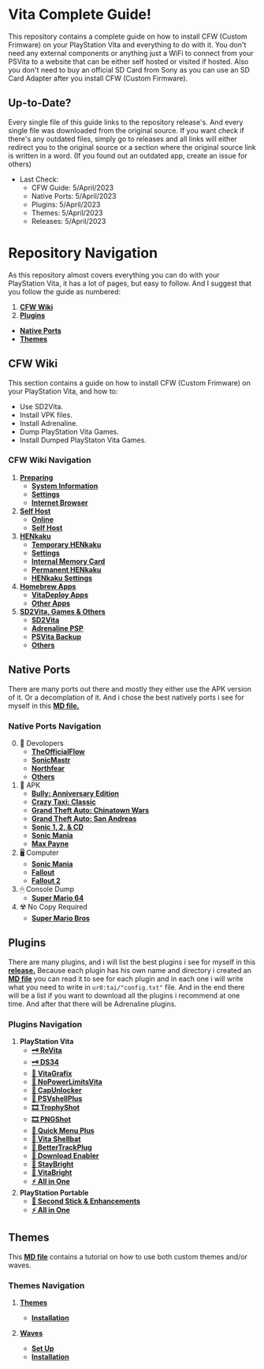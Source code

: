 # Vita Complete Guide!

This repository contains a complete guide on how to install CFW (Custom Frimware) on your PlayStation Vita and everything to do with it. You don't need any external components or anything just a WiFi to connect from your PSVita to a website that can be either self hosted or visited if hosted. Also you don't need to buy an official SD Card from Sony as you can use an SD Card Adapter after you install CFW (Custom Firmware).

## Up-to-Date?

Every single file of this guide links to the repository release's. And every single file was downloaded from the original source. If you want check if there's any outdated files, simply go to releases and all links will either redirect you to the original source or a section where the original source link is written in a word. (If you found out an outdated app, create an issue for others)

- Last Check:
    - CFW Guide: 5/April/2023
    - Native Ports: 5/April/2023
    - Plugins: 5/April/2023
    - Themes: 5/April/2023
    - Releases: 5/April/2023

# Repository Navigation

As this repository almost covers everything you can do with your PlayStation Vita, it has a lot of pages, but easy to follow. And I suggest that you follow the guide as numbered:

1. **[CFW Wiki](https://github.com/ZHassanQ/Vita-Guide#cfw-wiki)**
2. **[Plugins](https://github.com/ZHassanQ/Vita-Guide#plugins)**
- **[Native Ports](https://github.com/ZHassanQ/Vita-Guide#native-ports)**
- **[Themes](https://github.com/ZHassanQ/Vita-Guide#themes)**

## CFW Wiki

This section contains a guide on how to install CFW (Custom Frimware) on your PlayStation Vita, and how to:

- Use SD2Vita.
- Install VPK files.
- Install Adrenaline.
- Dump PlayStation Vita Games.
- Install Dumped PlayStaton Vita Games.

### CFW Wiki Navigation

1. **[Preparing](https://github.com/ZHassanQ/Vita-Guide/wiki/1.-Preparing)**
    - **[System Information](https://github.com/ZHassanQ/Vita-Guide/wiki/1.-Preparing#system-information)**
    - **[Settings](https://github.com/ZHassanQ/Vita-Guide/wiki/1.-Preparing#settings)**
    - **[Internet Browser](https://github.com/ZHassanQ/Vita-Guide/wiki/1.-Preparing#internet-browser)**
2. **[Self Host](https://github.com/ZHassanQ/Vita-Guide/wiki/2.-Self-Host)**
    - **[Online](https://github.com/ZHassanQ/Vita-Guide/wiki/2.-Self-Host#online)**
    - **[Self Host](https://github.com/ZHassanQ/Vita-Guide/wiki/2.-Self-Host#self-host)**
3. **[HENkaku](https://github.com/ZHassanQ/Vita-Guide/wiki/3.-HENkaku)**
    - **[Temporary HENkaku](https://github.com/ZHassanQ/Vita-Guide/wiki/3.-HENkaku#temporary-henkaku)**
    - **[Settings](https://github.com/ZHassanQ/Vita-Guide/wiki/3.-HENkaku#settings)**
    - **[Internal Memory Card](https://github.com/ZHassanQ/Vita-Guide/wiki/3.-HENkaku#internal-memory-card)**
    - **[Permanent HENkaku](https://github.com/ZHassanQ/Vita-Guide/wiki/3.-HENkaku#permanent-henkaku)**
    - **[HENkaku Settings](https://github.com/ZHassanQ/Vita-Guide/wiki/3.-HENkaku#henkaku-settings)**
4. **[Homebrew Apps](https://github.com/ZHassanQ/Vita-Guide/wiki/4.-Homebrew-Apps)**
    - **[VitaDeploy Apps](https://github.com/ZHassanQ/Vita-Guide/wiki/4.-Homebrew-Apps-&-Plugins#vitadeploy-apps)**
    - **[Other Apps](https://github.com/ZHassanQ/Vita-Guide/wiki/4.-Homebrew-Apps-&-Plugins#other-apps)**
5. **[SD2Vita, Games & Others](https://github.com/ZHassanQ/Vita-Guide/wiki/5.-SD2Vita,-PSP,-PSVita-&-Others)**
    - **[SD2Vita](https://github.com/ZHassanQ/Vita-Guide/wiki/5.-SD2Vita,-PSP,-PSVita-&-Others#sd2vita)**
    - **[Adrenaline PSP](https://github.com/ZHassanQ/Vita-Guide/wiki/5.-SD2Vita,-PSP,-PSVita-&-Others#adrenaline-psp)**
    - **[PSVita Backup](https://github.com/ZHassanQ/Vita-Guide/wiki/5.-SD2Vita,-PSP,-PSVita-&-Others#psvita-backup)**
    - **[Others](https://github.com/ZHassanQ/Vita-Guide/wiki/5.-SD2Vita,-PSP,-PSVita-&-Others#others)**
  

## Native Ports

There are many ports out there and mostly they either use the APK version of it. Or a decomplation of it. And i chose the best natively ports i see for myself in this **[MD file.](https://github.com/ZHassanQ/Vita-Guide/blob/main/Native-Ports.md)**


### Native Ports Navigation

0. 🔧 Devolopers
   - **[TheOfficialFlow](https://github.com/ZHassanQ/Vita-Guide/blob/main/Native-Ports.md#-theofficialflow-ports)**
   - **[SonicMastr](https://github.com/ZHassanQ/Vita-Guide/blob/main/Native-Ports.md#-sonicmastr-ports)**
   - **[Northfear](https://github.com/ZHassanQ/Vita-Guide/blob/main/Native-Ports.md#-northfear-ports)**
   - **[Others](https://github.com/ZHassanQ/Vita-Guide/blob/main/Native-Ports.md#-others)**
1. 👾 APK
   - **[Bully: Anniversary Edition](https://github.com/ZHassanQ/Vita-Guide/blob/main/Native-Ports.md#-bully-anniversary-edition)**
   - **[Crazy Taxi: Classic](https://github.com/ZHassanQ/Vita-Guide/blob/main/Native-Ports.md#-crazy-taxi-classic)**
   - **[Grand Theft Auto: Chinatown Wars](https://github.com/ZHassanQ/Vita-Guide/blob/main/Native-Ports.md#-grand-theft-auto-chinatown-wars)**
   - **[Grand Theft Auto: San Andreas](https://github.com/ZHassanQ/Vita-Guide/blob/main/Native-Ports.md#-grand-theft-auto-san-andreas)**
   - **[Sonic 1, 2, & CD](https://github.com/ZHassanQ/Vita-Guide/blob/main/Native-Ports.md#-sonic-1-2--CD)**
   - **[Sonic Mania](https://github.com/ZHassanQ/Vita-Guide/blob/main/Native-Ports.md#%EF%B8%8F--sonic-mania)**
   - **[Max Payne](https://github.com/ZHassanQ/Vita-Guide/blob/main/Native-Ports.md#-max-payne)**
2. 🖥️ Computer
   - **[Sonic Mania](https://github.com/ZHassanQ/Vita-Guide/blob/main/Native-Ports.md#%EF%B8%8F--sonic-mania)**
   - **[Fallout](https://github.com/ZHassanQ/Vita-Guide/blob/main/Native-Ports.md#%EF%B8%8F-fallout)**
   - **[Fallout 2](https://github.com/ZHassanQ/Vita-Guide/blob/main/Native-Ports.md#%EF%B8%8F-fallout-2)**
3. 🖱 Console Dump
    - **[Super Mario 64](https://github.com/ZHassanQ/Vita-Guide/blob/main/Native-Ports.md#-super-mario-64)**
4. ☢️ No Copy Required
   - **[Super Mario Bros](https://github.com/ZHassanQ/Vita-Guide/blob/main/Native-Ports.md#-super-mario-bros)**


## Plugins

There are many plugins, and i will list the best plugins i see for myself in this **[release.](https://github.com/ZHassanQ/Vita-Guide/releases/tag/PRX)** Because each plugin has his own name and directory i created an **[MD file](https://github.com/ZHassanQ/Vita-Guide/blob/main/Plugins.md)** you can read it to see for each plugin and in each one i will write what you need to write in `ur0:tai/"config.txt"` file. And in the end there will be a list if you want to download all the plugins i recommend at one time. And after that there will be Adrenaline plugins.
  
### Plugins Navigation
  
1. **PlayStation Vita**
    - **[🗝 ReVita](https://github.com/ZHassanQ/Vita-Guide/blob/main/Plugins.md#-1-revita)**
    - **[🗝 DS34](https://github.com/ZHassanQ/Vita-Guide/blob/main/Plugins.md#-2-ds34vita--ds34motion)**
    - **[🔆 VitaGrafix](https://github.com/ZHassanQ/Vita-Guide/blob/main/Plugins.md#-3-vitagrafix)**
    - **[🔆 NoPowerLimitsVita](https://github.com/ZHassanQ/Vita-Guide/blob/main/Plugins.md#-4-nopowerlimitsvita)**
    - **[🚀 CapUnlocker](https://github.com/ZHassanQ/Vita-Guide/blob/main/Plugins.md#-5-CapUnlocker)**
    - **[🚀 PSVshellPlus](https://github.com/ZHassanQ/Vita-Guide/blob/main/Plugins.md#-6-psvshellplus)**
    - **[🎞️ TrophyShot](https://github.com/ZHassanQ/Vita-Guide/blob/main/Plugins.md#%EF%B8%8F-7-trophyshot)**
    - **[🎞️ PNGShot](https://github.com/ZHassanQ/Vita-Guide/blob/main/Plugins.md#%EF%B8%8F-8-pngshot)**
    - **[🎨 Quick Menu Plus](https://github.com/ZHassanQ/Vita-Guide/blob/main/Plugins.md#-9-quick-menu-plus)**
    - **[🎨 Vita Shellbat](https://github.com/ZHassanQ/Vita-Guide/blob/main/Plugins.md#-x-vita-shellbat)**
    - **[🍂 BetterTrackPlug](https://github.com/ZHassanQ/Vita-Guide/blob/main/Plugins.md#-xi-bettertrackplug)**
    - **[🍂 Download Enabler](https://github.com/ZHassanQ/Vita-Guide/blob/main/Plugins.md#-xii-vita-shellbat)**
    - **[🍂 StayBright](https://github.com/ZHassanQ/Vita-Guide/blob/main/Plugins.md#-xiii-staybright)**
    - **[🍂 VitaBright](https://github.com/ZHassanQ/Vita-Guide/blob/main/Plugins.md#-xiv-vita-shellbat)**
    - **[⚡ All in One](https://github.com/ZHassanQ/Vita-Guide/blob/main/Plugins.md#%EF%B8%8F-xv-all-in-one)**
2. **PlayStation Portable**
    - **[💎 Second Stick & Enhancements](https://github.com/ZHassanQ/Vita-Guide/blob/main/Plugins.md#xvi-psp-plugins-second-stick--enhancements)**
    - **[⚡️ All in One](https://github.com/ZHassanQ/Vita-Guide/blob/main/Plugins.md#%EF%B8%8F-xvii-all-in-one-psp)**


## Themes

This **[MD file](https://github.com/ZHassanQ/Vita-Guide/blob/main/Themes.md)** contains a tutorial on how to use both custom themes and/or waves.


### Themes Navigation

1. **[Themes](https://github.com/ZHassanQ/Vita-Guide/blob/main/Themes-Waves.md#themes)**
     - **[Installation](https://github.com/ZHassanQ/Vita-Guide/blob/main/Themes-Waves.md#installation)**

2. **[Waves](https://github.com/ZHassanQ/Vita-Guide/blob/main/Themes-Waves.md#waves)**
     - **[Set Up](https://github.com/ZHassanQ/Vita-Guide/blob/main/Themes-Waves.md#set-up)**
     - **[Installation](https://github.com/ZHassanQ/Vita-Guide/blob/main/Themes-Waves.md#installation-1)**
